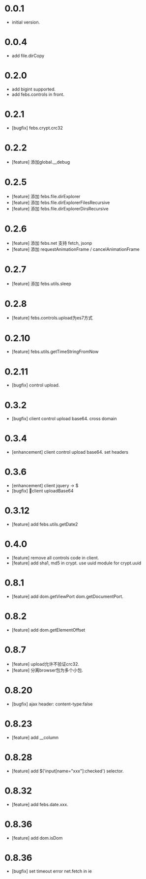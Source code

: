 
0.0.1
==================
  - initial version.

0.0.4
==================
  - add file.dirCopy
  

0.2.0
==================
  - add bigint supported.
  - add febs.controls in front.

0.2.1
==================
  - [bugfix] febs.crypt.crc32

0.2.2
==================
  - [feature] 添加global.__debug

0.2.5
==================
  - [feature] 添加 febs.file.dirExplorer
  - [feature] 添加 febs.file.dirExplorerFilesRecursive
  - [feature] 添加 febs.file.dirExplorerDirsRecursive

0.2.6
==================
  - [feature] 添加 febs.net 支持 fetch, jsonp
  - [feature] 添加 requestAnimationFrame / cancelAnimationFrame

0.2.7
==================
  - [feature] 添加 febs.utils.sleep

0.2.8
==================
  - [feature] febs.controls.upload为es7方式

0.2.10
==================
  - [feature] febs.utils.getTimeStringFromNow

0.2.11
==================
  - [bugfix] control upload.

0.3.2
==================
  - [bugfix] client control upload base64. cross domain

0.3.4
==================
  - [enhancement] client control upload base64. set headers

0.3.6
==================
  - [enhancement] client jquery -> $
  - [bugfix] client uploadBase64

0.3.12
==================
  - [feature] add febs.utils.getDate2

0.4.0
==================
  - [feature] remove all controls code in client.
  - [feature] add sha1, md5 in crypt. use uuid module for crypt.uuid

0.8.1
==================
  - [feature] add dom.getViewPort dom.getDocumentPort.

0.8.2
==================
  - [feature] add dom.getElementOffset

0.8.7
==================
  - [feature] upload允许不验证crc32.
  - [feature] 分离browser包为多个小包.

0.8.20
==================
  - [bugfix] ajax header: content-type:false

0.8.23
==================
  - [feature] add __column

0.8.28
==================
  - [feature] add $('input[name="xxx"]:checked') selector.

0.8.32
==================
  - [feature] add febs.date.xxx.

0.8.36
==================
  - [feature] add dom.isDom

0.8.36
==================
  - [bugfix] set timeout error net.fetch in ie

